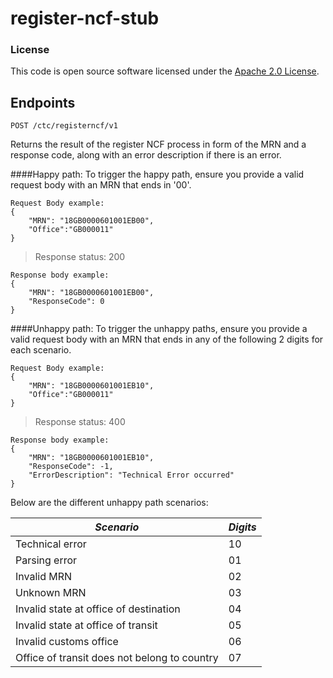 
# register-ncf-stub


### License

This code is open source software licensed under the [Apache 2.0 License]("http://www.apache.org/licenses/LICENSE-2.0.html").

## Endpoints

```POST /ctc/registerncf/v1```

Returns the result of the register NCF process in form of the MRN and a response code, along with an error description if there is an error.

####Happy path:
To trigger the happy path, ensure you provide a valid request body with an MRN that ends in '00'.
```
Request Body example:
{
    "MRN": "18GB0000601001EB00",
    "Office":"GB000011"
}
```

> Response status: 200

```
Response body example:
{
    "MRN": "18GB0000601001EB00",
    "ResponseCode": 0
}
```

####Unhappy path:
To trigger the unhappy paths, ensure you provide a valid request body with an MRN that ends in any of the following 2 digits for each scenario.

```
Request Body example:
{
    "MRN": "18GB0000601001EB10",
    "Office":"GB000011"
}
```

> Response status: 400

```
Response body example:
{
    "MRN": "18GB0000601001EB10",
    "ResponseCode": -1,
    "ErrorDescription": "Technical Error occurred"
}
```

Below are the different unhappy path scenarios:

| *Scenario* | *Digits* |
|--------|----|
| Technical error | 10 |
| Parsing error | 01 |
| Invalid MRN | 02 |
| Unknown MRN | 03 |
| Invalid state at office of destination | 04 |
| Invalid state at office of transit | 05 |
| Invalid customs office | 06 |
| Office of transit does not belong to country | 07 |



